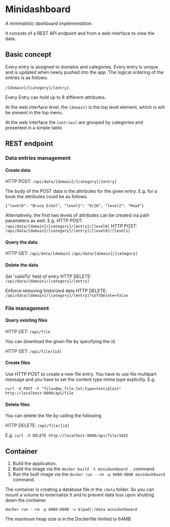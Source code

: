 # Minidashboard
A minimalistic dashboard implementation.

It consists of a REST API endpoint and from a web interface to view the data.


## Basic concept

Every entry is assigned to domains and categories. Every entry is unique and is updated
when newly pushed into the app. The logical ordering of the entries is as follows:

`/[domain]/[category]/[entry]`.

Every Entry can hold up to 8 different attributes.

At the web interface level, the `[domain]` is the top level element, which is
will be present in the top menu.

At the web interface the `[entries]` are grouped by categories and presented in
a simple table.


## REST endpoint

### Data entries management

#### Create data

HTTP POST: `/api/data/[domain]/[category]/[entry]`

The body of the POST data is the attributes for the given entry. E.g. for a book the attributes
could be as follows.

`{"level0": "Bruce Eckel", "level1": "9/10", "level2": "Read"}`

Alternatively, the first two levels of attributes can be created via path parameters as well. E.g.
 HTTP POST: `/api/data/[domain]/[category]/[entry]/[level0]`
 HTTP POST: `/api/data/[domain]/[category]/[entry]/[level0]/[level1]`

#### Query the data

HTTP GET: 
`/api/data/[domain]`
`/api/data/[domain]/[category]`

#### Delete the data
Set 'validTo' field of entry
HTTP DELETE: `/api/data/[domain]/[category]/[entry]`

Enforce removing historized data
HTTP DELETE: `/api/data/[domain]/[category]/[entry]?softDelete=false`


### File management

#### Query existing files

HTTP GET: `/api/file`

You can download the given file by specifying the id.

HTTP GET: `/api/file/[id]`

#### Create files

Use HTTP POST to create a new file entry. You have to use file multipart message and you have to set the content type mime type explicitly. E.g.

`curl -X POST -F "file=@my_file.txt;type=text/plain" http://localhost:8080/api/file`

#### Delete files

You can delete the file by calling the following

HTTP DELETE: `/api/file/[id]`

E.g. `curl -X DELETE http://localhost:8080/api/file/1652`

## Container

1. Build the application.
2. Build the image via the `docker build -t minidashboard .` command.
3. Run the built image via the `docker run --rm -p 8080:8080 minidashboard` command.

The container is creating a database file in the `/data` folder. So you can mount a volume to externalize
it and to prevent data loss upon shutting down the container.

`docker run --rm -p 8080:8080 -v $(pwd):/data minidashboard`

The maximum heap size is in the Dockerfile limited to 64MB.
